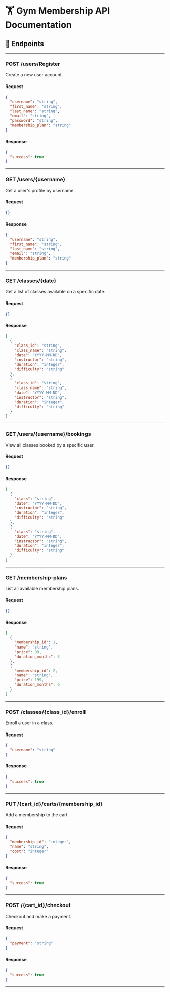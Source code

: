 # 🏋️ Gym Membership API Documentation

## 📌 Endpoints

---

### **POST /users/Register**  
Create a new user account.

#### Request
```json
{
  "username": "string",
  "first_name": "string",
  "last_name": "string",
  "email": "string",
  "password": "string",
  "membership_plan": "string"
}
```

#### Response
```json
{
  "success": true
}
```

---

### **GET /users/{username}**  
Get a user's profile by username.

#### Request
```json
{}
```

#### Response
```json
{
  "username": "string",
  "first_name": "string",
  "last_name": "string",
  "email": "string",
  "membership_plan": "string"
}
```

---

### **GET /classes/{date}**  
Get a list of classes available on a specific date.

#### Request
```json
{}
```

#### Response
```json
[
  {
    "class_id": "string",
    "class_name": "string",
    "date": "YYYY-MM-DD",
    "instructor": "string",
    "duration": "integer",
    "difficulty": "string"
  },
  {
    "class_id": "string",
    "class_name": "string",
    "date": "YYYY-MM-DD",
    "instructor": "string",
    "duration": "integer",
    "difficulty": "string"
  }
]
```

---

### **GET /users/{username}/bookings**  
View all classes booked by a specific user.

#### Request
```json
{}
```

#### Response
```json
[
  {
    "class": "string",
    "date": "YYYY-MM-DD",
    "instructor": "string",
    "duration": "integer",
    "difficulty": "string"
  },
  {
    "class": "string",
    "date": "YYYY-MM-DD",
    "instructor": "string",
    "duration": "integer",
    "difficulty": "string"
  }
]
```

---

### **GET /membership-plans**  
List all available membership plans.

#### Request
```json
{}
```

#### Response
```json
[
  {
    "membership_id": 1,
    "name": "string",
    "price": 99,
    "duration_months": 3
  },
  {
    "membership_id": 2,
    "name": "string",
    "price": 199,
    "duration_months": 6
  }
]
```

---

### **POST /classes/{class_id}/enroll**  
Enroll a user in a class.

#### Request
```json
{
  "username": "string"
}
```

#### Response
```json
{
  "success": true
}
```

---

### **PUT /{cart_id}/carts/{membership_id}**  
Add a membership to the cart.

#### Request
```json
{
  "membership_id": "integer",
  "name": "string",
  "cost": "integer"
}
```

#### Response
```json
{
  "success": true
}
```

---

### **POST /{cart_id}/checkout**  
Checkout and make a payment.

#### Request
```json
{
  "payment": "string"
}
```

#### Response
```json
{
  "success": true
}
```

---
